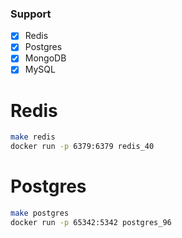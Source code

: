 ### Support

- [x] Redis
- [x] Postgres
- [x] MongoDB
- [x] MySQL

# Redis

```bash
make redis
docker run -p 6379:6379 redis_40
```

# Postgres

```bash
make postgres
docker run -p 65342:5342 postgres_96
```
